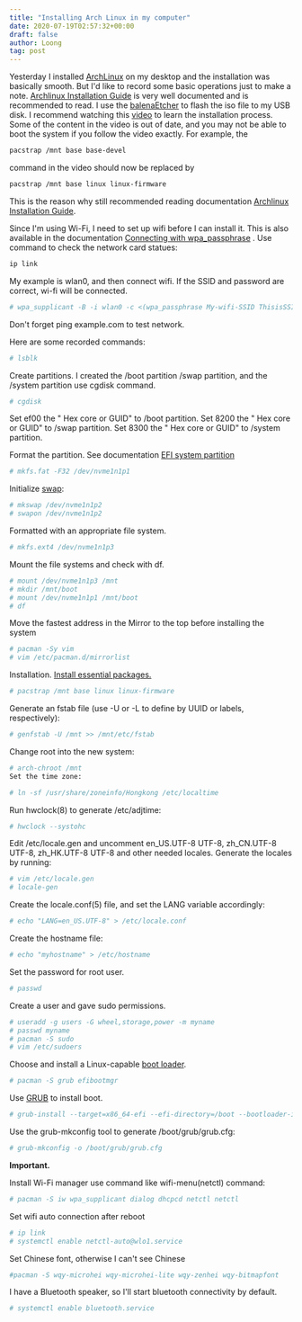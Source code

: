 ```yaml
---
title: "Installing Arch Linux in my computer"
date: 2020-07-19T02:57:32+00:00
draft: false
author: Loong
tag: post
---
```


[//]: # ( UUID: c7ee4ab9-9e4c-478b-81bb-8cbf354709e3 )
[//]: # ( Title: Installing Arch Linux in my computer )
[//]: # ( Created: 2020-07-19T02:57:32+00:00 )

Yesterday I installed [ArchLinux](https://www.archlinux.org/) on my desktop and the installation was basically smooth. But I'd like to record some basic operations just to make a note. [Archlinux Installation Guide](https://wiki.archlinux.org/index.php/installation_guide) is very well documented and is recommended to read.  I use the [balenaEtcher](https://www.balena.io/etcher/ ) to flash the iso file to my USB disk. I recommend watching this [video](https://youtu.be/NchV5UphQeQ) to learn the installation process. Some of the content in the video is out of date, and you may not be able to boot the system if you follow the video exactly. For example, the

```bash
pacstrap /mnt base base-devel
```

 command in the video should now be replaced by

```bash
pacstrap /mnt base linux linux-firmware
```

This is the reason why still recommended reading documentation  [Archlinux Installation Guide](https://wiki.archlinux.org/index.php/installation_guide).

Since I'm using Wi-Fi, I need to set up wifi before I can install it. This is also available in the documentation [Connecting with wpa\_passphrase](https://wiki.archlinux.org/index.php/Wpa_supplicant#Connecting_with_wpa_passphrase) . Use command to check the network card statues:

```bash
ip link
```

My example is wlan0, and then connect wifi. If the SSID and password are correct, wi-fi will be connected.

```bash
# wpa_supplicant -B -i wlan0 -c <(wpa_passphrase My-wifi-SSID ThisisSSIDPassword)
```

Don't forget ping example.com to test network.

Here are some recorded commands:

```bash
# lsblk

```

Create partitions. I created the /boot partition /swap partition, and the /system partition use cgdisk command.

```bash
# cgdisk

```

Set ef00 the " Hex core or GUID" to /boot partition. Set 8200 the " Hex core or GUID" to /swap partition. Set 8300 the " Hex core or GUID" to /system partition.

Format the partition. See  documentation [EFI system partition](https://wiki.archlinux.org/index.php/EFI_system_partition#Format_the_partition)

```bash
# mkfs.fat -F32 /dev/nvme1n1p1
```

Initialize [swap](https://wiki.archlinux.org/index.php/Swap):

```bash
# mkswap /dev/nvme1n1p2
# swapon /dev/nvme1n1p2
```

Formatted with an appropriate file system.

```bash
# mkfs.ext4 /dev/nvme1n1p3
```

Mount the file systems and check with df.

```bash
# mount /dev/nvme1n1p3 /mnt
# mkdir /mnt/boot
# mount /dev/nvme1n1p1 /mnt/boot
# df

```

Move the fastest address in the Mirror to the top before installing the system

```bash
# pacman -Sy vim
# vim /etc/pacman.d/mirrorlist
```

Installation. [Install essential packages.](https://wiki.archlinux.org/index.php/installation_guide#Install_essential_packages)

```bash
# pacstrap /mnt base linux linux-firmware
```

Generate an fstab file (use -U or -L to define by UUID or labels, respectively):

```bash
# genfstab -U /mnt >> /mnt/etc/fstab
```

Change root into the new system:

```bash
# arch-chroot /mnt
Set the time zone:
```

```bash
# ln -sf /usr/share/zoneinfo/Hongkong /etc/localtime

```

Run hwclock(8) to generate /etc/adjtime:

```bash
# hwclock --systohc

```

Edit /etc/locale.gen and uncomment en\_US.UTF-8 UTF-8,  zh\_CN.UTF-8 UTF-8, zh\_HK.UTF-8 UTF-8 and other needed locales. Generate the locales by running:

```bash
# vim /etc/locale.gen
# locale-gen
```

Create the locale.conf(5) file, and set the LANG variable accordingly:

```bash
# echo "LANG=en_US.UTF-8" > /etc/locale.conf
```

Create the hostname file:

```bash
# echo "myhostname" > /etc/hostname
```

Set the password for root user.

```bash
# passwd
```

Create a user and gave sudo permissions.

```bash
# useradd -g users -G wheel,storage,power -m myname
# passwd myname
# pacman -S sudo
# vim /etc/sudoers
```

Choose and install a Linux-capable [boot loader](https://wiki.archlinux.org/index.php/Arch_boot_process#Boot_loader).

```bash
# pacman -S grub efibootmgr
```

Use [GRUB](https://wiki.archlinux.org/index.php/GRUB) to install boot.

```bash
# grub-install --target=x86_64-efi --efi-directory=/boot --bootloader-id=GRUB
```

Use the grub-mkconfig tool to generate /boot/grub/grub.cfg:

```bash
# grub-mkconfig -o /boot/grub/grub.cfg
```

**Important.**

Install Wi-Fi manager use command like wifi-menu(netctl) command:

```bash
# pacman -S iw wpa_supplicant dialog dhcpcd netctl netctl

```

Set wifi auto connection after reboot

```bash
# ip link
# systemctl enable netctl-auto@wlo1.service
```

Set Chinese font, otherwise I can't see Chinese

```bash
#pacman -S wqy-microhei wqy-microhei-lite wqy-zenhei wqy-bitmapfont
```

I have a Bluetooth speaker, so I'll start bluetooth connectivity by default.

```bash
# systemctl enable bluetooth.service
```
